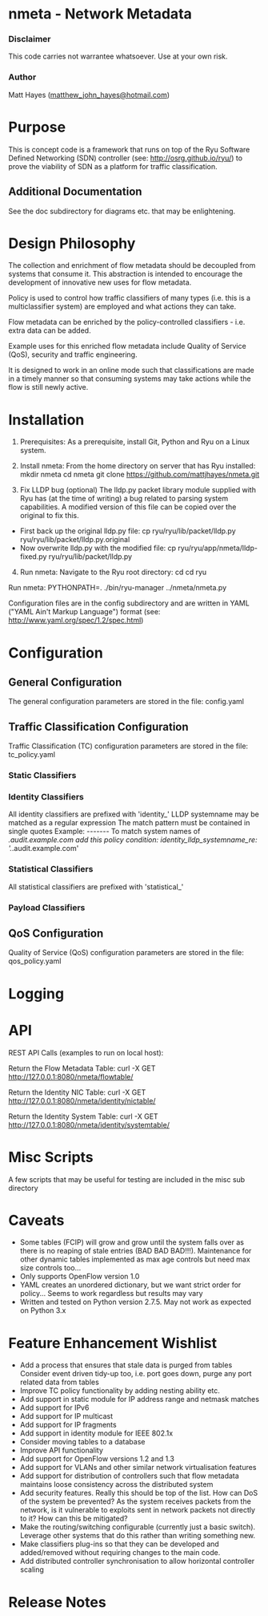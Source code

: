 # nmeta - Network Metadata

### Disclaimer

This code carries not warrantee whatsoever. Use at your own risk.

### Author

Matt Hayes (matthew_john_hayes@hotmail.com)

# Purpose

This is concept code is a framework that runs on top of the Ryu Software 
Defined Networking (SDN) controller (see: http://osrg.github.io/ryu/) 
to prove the viability of SDN as a platform for traffic classification. 

## Additional Documentation

See the doc subdirectory for diagrams etc. that may be enlightening.

# Design Philosophy

The collection and enrichment of flow metadata should be decoupled from
systems that consume it. This abstraction is intended to encourage the
development of innovative new uses for flow metadata.

Policy is used to control how traffic classifiers of many types
(i.e. this is a multiclassifier system) are employed and what actions
they can take.

Flow metadata can be enriched by the policy-controlled classifiers - i.e.
extra data can be added.

Example uses for this enriched flow metadata include Quality of Service
(QoS), security and traffic engineering.

It is designed to work in an online mode such that classifications are
made in a timely manner so that consuming systems may take actions while
the flow is still newly active.

# Installation

1) Prerequisites:
As a prerequisite, install Git, Python and Ryu on a Linux system.

2) Install nmeta:
From the home directory on server that has Ryu installed:
    mkdir nmeta
    cd nmeta
    git clone https://github.com/mattjhayes/nmeta.git

3) Fix LLDP bug (optional)
The lldp.py packet library module supplied with Ryu has 
(at the time of writing) a bug related to parsing system
capabilities. A modified version of this file can be 
copied over the original to fix this.
 - First back up the original lldp.py file:
    cp ryu/ryu/lib/packet/lldp.py ryu/ryu/lib/packet/lldp.py.original
 - Now overwrite lldp.py with the modified file:
    cp ryu/ryu/app/nmeta/lldp-fixed.py ryu/ryu/lib/packet/lldp.py
    
4) Run nmeta:
Navigate to the Ryu root directory:
    cd
    cd ryu

Run nmeta:
    PYTHONPATH=. ./bin/ryu-manager ../nmeta/nmeta.py

Configuration files are in the config subdirectory and are written
in YAML ("YAML Ain't Markup Language") format
(see: http://www.yaml.org/spec/1.2/spec.html)

# Configuration

## General Configuration

The general configuration parameters are stored in the file:
    config.yaml

## Traffic Classification Configuration

Traffic Classification (TC) configuration parameters are stored in the file:
    tc_policy.yaml

### Static Classifiers

  <TBD>
  
### Identity Classifiers

  All identity classifiers are prefixed with 'identity_'
  LLDP systemname may be matched as a regular expression
  The match pattern must be contained in single quotes
    Example:
    -------
    To match system names of *.audit.example.com add this policy condition:
        identity_lldp_systemname_re: '.*\.audit\.example\.com'

### Statistical Classifiers

  All statistical classifiers are prefixed with 'statistical_'
  <more here>
  
### Payload Classifiers

  <TBD>

## QoS Configuration

Quality of Service (QoS) configuration parameters are stored in the file:
    qos_policy.yaml

# Logging

<TBD>

# API

REST API Calls (examples to run on local host):

Return the Flow Metadata Table:
curl -X GET http://127.0.0.1:8080/nmeta/flowtable/

Return the Identity NIC Table:
curl -X GET http://127.0.0.1:8080/nmeta/identity/nictable/

Return the Identity System Table:
curl -X GET http://127.0.0.1:8080/nmeta/identity/systemtable/

# Misc Scripts

A few scripts that may be useful for testing are included
in the misc sub directory

# Caveats

 - Some tables (FCIP) will grow and grow until the system falls over as there 
   is no reaping of stale entries (BAD BAD BAD!!!). Maintenance for other
   dynamic tables implemented as max age controls but need max size controls
   too...
 - Only supports OpenFlow version 1.0
 - YAML creates an unordered dictionary, but we want strict order for 
   policy... Seems to work regardless but results may vary
 - Written and tested on Python version 2.7.5. May not work as expected
   on Python 3.x

# Feature Enhancement Wishlist

 - Add a process that ensures that stale data is purged from tables
   Consider event driven tidy-up too, i.e. port goes down, purge any port
   related data from tables
 - Improve TC policy functionality by adding nesting ability etc.
 - Add support in static module for IP address range and netmask matches
 - Add support for IPv6
 - Add support for IP multicast
 - Add support for IP fragments
 - Add support in identity module for IEEE 802.1x
 - Consider moving tables to a database
 - Improve API functionality
 - Add support for OpenFlow versions 1.2 and 1.3
 - Add support for VLANs and other similar network virtualisation features
 - Add support for distribution of controllers such that flow metadata 
   maintains loose consistency across the distributed system
 - Add security features. Really this should be top of the list. How can DoS
   of the system be prevented? As the system receives packets from the 
   network, is it vulnerable to exploits sent in network packets not directly
   to it? How can this be mitigated?
 - Make the routing/switching configurable (currently just a basic switch). 
   Leverage other systems that do this rather than writing something new.
 - Make classifiers plug-ins so that they can be developed and added/removed
   without requiring changes to the main code.
 - Add distributed controller synchronisation to allow horizontal controller
   scaling
 
# Release Notes

<TBD>
